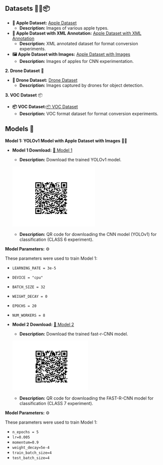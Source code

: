 ## Datasets 🍎🚁📦

- **🍎 Apple Dataset:**  [Apple Dataset](./apple/)
  - **Description:** Images of various apple types. 
- **📄 Apple Dataset with XML Annotation:** [Apple Dataset with XML Annotation](./appledataset/)
  - **Description:**  XML annotated dataset for format conversion experiments.
- **🖼️ Apple Dataset with Images:** [Apple Dataset with Images](./appledataset_with_img/)
  - **Description:** Images of apples for CNN experimentation.

**2. Drone Dataset** 🚁

- **🚁 Drone Dataset:** [Drone Dataset](./drone//)
  - **Description:**  Images captured by drones for object detection.

**3. VOC Dataset** 📦

- **📦 VOC Dataset:**[📦 VOC Dataset](./VOCdevkit/)
  - **Description:**  VOC format dataset for format conversion experiments.

## Models 🧠

**Model 1: YOLOv1 Model with Apple Dataset with Images** 🍎🧠

- **Model 1 Download:** [🔗 Model 1](https://share.weiyun.com/d4PWOT67)
  - **Description:**  Download the trained YOLOv1 model.

  ![🔍 QR Code for Model 1](./our_cnn_model.png)
  - **Description:** QR code for downloading the CNN model (YOLOv1) for classification (CLASS 6 experiment).

**Model Parameters:** ⚙️

These parameters were used to train Model 1:

- `LEARNING_RATE = 3e-5`
- `DEVICE = "cpu"`
- `BATCH_SIZE = 32`
- `WEIGHT_DECAY = 0`
- `EPOCHS = 20`
- `NUM_WORKERS = 8` 

- **Model 2 Download:** [🔗 Model 2](https://share.weiyun.com/7dsljRk8)
  - **Description:**  Download the trained fast-r-CNN model.

  ![🔍 QR Code for Model 2](./our_fast_r_cnn_model.png)
  - **Description:** QR code for downloading the FAST-R-CNN model for classification (CLASS 7 experiment).

**Model Parameters:** ⚙️

These parameters were used to train Model 1:

- `n_epochs = 5`
- `lr=0.005`
- `momentum=0.9`
- `weight_decay=5e-4`
- `train_batch_size=4`
- `test_batch_size=4` 

